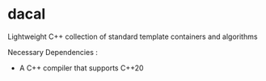 # dacal

Lightweight C++ collection of standard template containers and algorithms

Necessary Dependencies :
  - A C++ compiler that supports C++20
